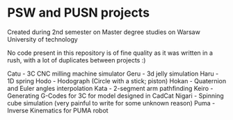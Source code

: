# PSW and PUSN projects

Created during 2nd semester on Master degree studies on Warsaw University of technology

No code present in this repository is of fine quality as it was written in a rush, with a lot of duplicates between projects :)

Catu - 3C CNC milling machine simulator
Geru - 3d jelly simulation
Haru - 1D spring
Hodo - Hodograph (Circle with a stick; piston)
Hokan - Quaternion and Euler angles interpolation
Kata - 2-segment arm pathfinding
Keiro - Generating G-Codes for 3C for model designed in CadCat
Nigari - Spinning cube simulation (very painful to write for some unknown reason)
Puma - Inverse Kinematics for PUMA robot
